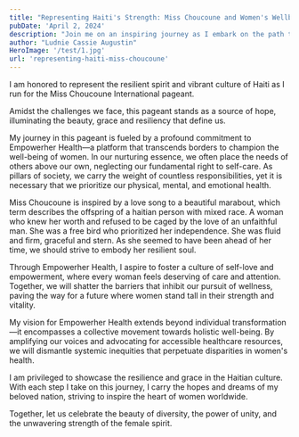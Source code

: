 ```yaml
---
title: "Representing Haiti's Strength: Miss Choucoune and Women's Wellbeing"
pubDate: 'April 2, 2024'
description: "Join me on an inspiring journey as I embark on the path to the Miss Choucoune International pageant, a symbol of hope and resilience that shines a light on the rich cultural tapestry and indomitable spirit of Haiti. This pageant is more than just a contest; it is a platform for empowerment, a celebration of beauty, grace, and the unyielding strength that defines the Haitian people."
author: "Ludnie Cassie Augustin"
HeroImage: '/test/1.jpg'
url: 'representing-haiti-miss-choucoune'
---
```


I am honored to represent the resilient spirit and vibrant culture of Haiti as I run for the Miss Choucoune International pageant.

Amidst the challenges we face, this pageant stands as a source of hope, illuminating the beauty, grace and resiliency that define us.

My journey in this pageant is fueled by a profound commitment to Empowerher Health—a platform that transcends borders to champion the well-being of women.
In our nurturing essence, we often place the needs of others above our own, neglecting our fundamental right to self-care.
As pillars of society, we carry the weight of countless responsibilities, yet it is necessary that we prioritize our physical, mental, and emotional health.

Miss Choucoune is inspired by a love song to a beautiful marabout, which term describes the offspring of a haitian person with mixed race.
A woman who knew her worth and refused to be caged by the love of an unfaithful man. She was a free bird who prioritized her independence.
She was fluid and firm, graceful and stern. As she seemed to have been ahead of her time, we should strive to embody her resilient soul.

Through Empowerher Health, I aspire to foster a culture of self-love and empowerment, where every woman feels deserving of care and attention.
Together, we will shatter the barriers that inhibit our pursuit of wellness, paving the way for a future where women stand tall in their strength and vitality.

My vision for Empowerher Health extends beyond individual transformation—it encompasses a collective movement towards holistic well-being.
By amplifying our voices and advocating for accessible healthcare resources, we will dismantle systemic inequities that perpetuate disparities in women's health.

I am privileged to showcase the resilience and grace in the Haitian culture. With each step I take on this journey,
I carry the hopes and dreams of my beloved nation, striving to inspire the heart of women worldwide.

Together, let us celebrate the beauty of diversity, the power of unity, and the unwavering strength of the female spirit.
